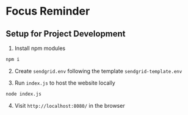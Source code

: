 # Focus Reminder

## Setup for Project Development
1. Install npm modules
```bash
npm i
```

2. Create ```sendgrid.env``` following the template ```sendgrid-template.env```

3. Run ```index.js``` to host the website locally
```bash
node index.js
```

4. Visit ```http://localhost:8080/``` in the browser